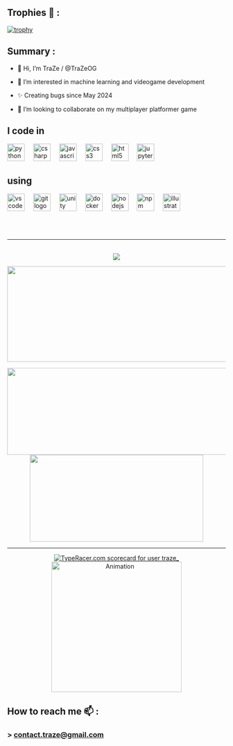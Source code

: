 ## Trophies 👀 :
[![trophy](https://github-profile-trophy.vercel.app/?username=trazeog&title=Stars,Followers,Commits,Repositories,MultipleLang,PullRequest&theme=gruvbox)](https://github.com/ryo-ma/github-profile-trophy)


## Summary :
- 👋 Hi, I’m TraZe / @TraZeOG
  
- 👀 I’m interested in machine learning and videogame development
  
- ✨ Creating bugs since May 2024
  
- 💞️ I’m looking to collaborate on my multiplayer platformer game


<h2 align="left">I code in</h2>


<div align="left">
  <img src="https://cdn.jsdelivr.net/gh/devicons/devicon/icons/python/python-original.svg" height="40" alt="python logo"  />
  <img width="12" />
  <img src="https://cdn.jsdelivr.net/gh/devicons/devicon/icons/csharp/csharp-original.svg" height="40" alt="csharp logo"  />
  <img width="12" />
  <img src="https://cdn.jsdelivr.net/gh/devicons/devicon/icons/javascript/javascript-original.svg" height="40" alt="javascript logo"  />
  <img width="12" />
  <img src="https://cdn.jsdelivr.net/gh/devicons/devicon/icons/css3/css3-original.svg" height="40" alt="css3 logo"  />
  <img width="12" />
  <img src="https://cdn.jsdelivr.net/gh/devicons/devicon/icons/html5/html5-original.svg" height="40" alt="html5 logo"  />
  <img width="12" />
  <img src="https://cdn.jsdelivr.net/gh/devicons/devicon/icons/jupyter/jupyter-original.svg" height="40" alt="jupyter logo"  />
  <img width="12" />
</div>


<h2 align="left">using</h2>


<div align="left">
  <img src="https://cdn.jsdelivr.net/gh/devicons/devicon/icons/vscode/vscode-original.svg" height="40" alt="vscode logo"  />
  <img width="12" />
  <img src="https://cdn.jsdelivr.net/gh/devicons/devicon/icons/git/git-original.svg" height="40" alt="git logo"  />
  <img width="12" />
  <img src="https://cdn.jsdelivr.net/gh/devicons/devicon/icons/unity/unity-original.svg" height="40" alt="unity logo"  />
  <img width="12" />
  <img src="https://cdn.jsdelivr.net/gh/devicons/devicon/icons/docker/docker-original.svg" height="40" alt="docker logo"  />
  <img width="12" />
  <img src="https://cdn.jsdelivr.net/gh/devicons/devicon/icons/nodejs/nodejs-original.svg" height="40" alt="nodejs logo"  />
  <img width="12" />
  <img src="https://cdn.jsdelivr.net/gh/devicons/devicon/icons/npm/npm-original-wordmark.svg" height="40" alt="npm logo"  />
  <img width="12" />
  <img src="https://cdn.jsdelivr.net/gh/devicons/devicon/icons/illustrator/illustrator-plain.svg" height="40" alt="illustrator logo"  />
  <img width="12" />
</div>

<br><br>

---

<br>

<div align="center">
  <img src="https://profile-counter.glitch.me/TraZeOG/count.svg?"  />
</div>
<p align="center">
  <img width="800" height="220" src="https://streak-stats.demolab.com?user=trazeog&theme=highcontrast&hide_border=true&border_radius=5&card_width=800">
</p>


<p align="center">
  <img width="600" height="200" src="https://github-readme-stats.vercel.app/api?username=trazeog&show_icons=true&theme=vision-friendly-dark">
  <img width="400" height="200" src="https://github-readme-stats.vercel.app/api/top-langs/?username=trazeog&size_weight=0.15&count_weight=0.5&layout=compact&theme=vision-friendly-dark">
</p>

---

<div align="center">
    <a href="https://data.typeracer.com/pit/profile?user=traze_&universe=lang_fr&ref=badge" target="_top"><img src="https://data.typeracer.com/misc/badge?user=traze_" border="0" alt="TypeRacer.com scorecard for user traze_"/></a>
    <img height="300" src="https://media1.tenor.com/m/YyaZbloUzL8AAAAd/pedro-racoon.gif" alt="Animation">
</div>



###

## How to reach me 📫 :
###    >  contact.traze@gmail.com
